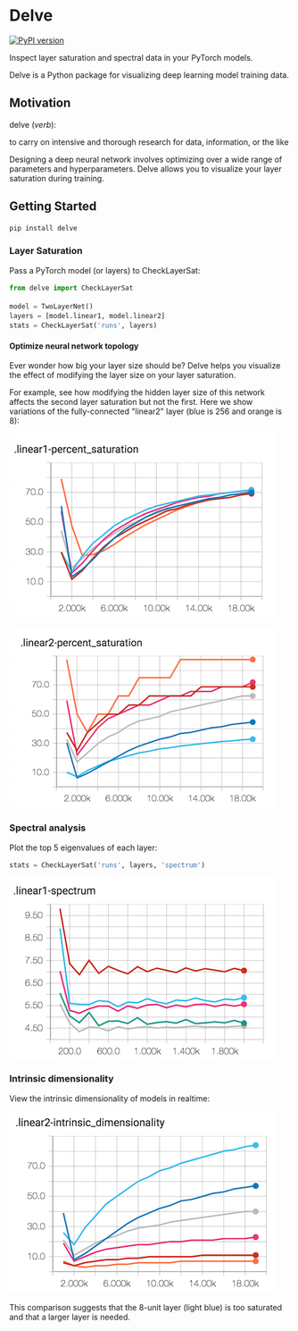 # Delve

[![PyPI version](https://badge.fury.io/py/delve.svg)](https://badge.fury.io/py/delve)

Inspect layer saturation and spectral data in your PyTorch models.

Delve is a Python package for visualizing deep learning model training data.

## Motivation

delve (*verb*):

   to carry on intensive and thorough research for data, information, or the like

Designing a deep neural network involves optimizing over a wide range of parameters and hyperparameters. Delve allows you to visualize your layer saturation during training.  

## Getting Started

```bash
pip install delve
```

### Layer Saturation
Pass a PyTorch model (or layers) to CheckLayerSat:

```python
from delve import CheckLayerSat

model = TwoLayerNet()
layers = [model.linear1, model.linear2]
stats = CheckLayerSat('runs', layers)
```

#### Optimize neural network topology

Ever wonder how big your layer size should be? Delve helps you visualize the effect of modifying the layer size on your layer saturation.

For example, see how modifying the hidden layer size of this network affects the second layer saturation but not the first. Here we show variations of the fully-connected "linear2" layer (blue is 256 and orange is 8):

![saturation](images/layer1-saturation.png)

![saturation](images/layer2-saturation.png)

### Spectral analysis

Plot the top 5 eigenvalues of each layer:

```python
stats = CheckLayerSat('runs', layers, 'spectrum')
```

![spectrum](images/spectrum.png)

### Intrinsic dimensionality

View the intrinsic dimensionality of models in realtime:


![intrinsic_dimensionality-layer2](images/layer2-intrinsic.png)

This comparison suggests that the 8-unit layer (light blue) is too saturated and that a larger layer is needed.
